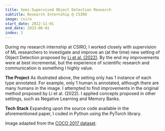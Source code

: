 ```yaml
---
title: Semi-Supervised Object Detection Research
subtitle: Research Internship @ CSIRO
image: csiro
start_date: 2022-11-01
end_date: 2023-08-01
index: 2
---
```


During my research internship at CSIRO, I worked closely with supervision of ML researchers to investigate and improve an (at the time) new setting of Object Detection proposed by [Li et al. (2022)](https://arxiv.org/abs/2203.15353). By the end my improvements were at best incremental, but the experience of scientific research and communication is something I highly value.

**The Project** As illustrated above, the setting only has 1 instance of each type annotated. For example, only 1 human is annotated, although there are many humans in the image. I attempted to find improvements in the original method proposed by Li et al. (2022). I applied concepts proposed in other settings, such as Negative Learning and Memory Banks.

**Tech Stack** Expanding upon the source code available in the aforementioned paper, I coded in Python using the PyTorch library.

Image adapted from the [COCO 2017 dataset](https://cocodataset.org/#home).
